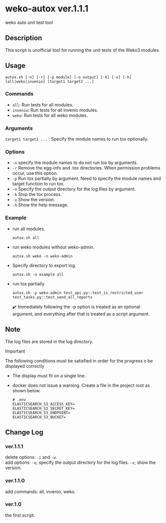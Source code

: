 # weko-autox ver.1.1.1
weko auto unit test tool

## Description
This script is unofficial tool for running the unit tests of the Weko3 modules.

## Usage
`autox.sh [-n] [-r] [-p module] [-o output] [-k] [-v] [-h] [all|weko|invenio] [target1 target2 ...]`

### Commands
* `all`:     Run tests for all modules.
* `invenio`: Run tests for all invenio modules.
* `weko`:    Run tests for all weko modules.

### Arguments
`target1 target2 ...` : Specify the module names to run tox optionally.

### Options
* `-n`  specify the module names to do not run tox by arguments.
* `-r`  Remove the egg-info and .tox directories.
        When permission problems occur, use this option.
* `-p`  Run tox partially by argument.
        Need to specify the module names and target function to run tox.
* `-o`  Specify the output directory for the log files by argument.
* `-k`  Stop the tox process.
* `-v`  Show the version.
* `-h`  Show the help message.

### Example
* run all modules.
  ```
  autox.sh all
  ```
* run weko modules without weko-admin.
  ```
  autox.sh weko -n weko-admin
  ```
* Specify directory to export log.
  ```
  autox.sh -o example all
  ```
* run tox partially.
  ```
  autox.sh -p weko-admin test_api.py::test_is_restricted_user test_tasks.py::test_send_all_reports
  ```
  ✔️ Immediately following the -p option is treated as an optional argument, and everything after that is treated as a script argument.

## Note
The log files are stored in the log directory.

> [!IMPORTANT]
> The following conditions must be satisfied in order for the progress o be displayed correctly
> - The display must fit on a single line.
> - docker does not issue a warning. Create a file in the project root as shown below.
>
>       # .env
>       ELASTICSEARCH_S3_ACCESS_KEY=
>       ELASTICSEARCH_S3_SECRET_KEY=
>       ELASTICSEARCH_S3_ENDPOINT=
>       ELASTICSEARCH_S3_BUCKET=



## Change Log
### ver.1.1.1
delete options: `-i` and `-w`.  
add options: `-o`; specify the output directory for the log files. `-v`; show the version.

### ver.1.1.0
add commands: all, invenio, weko.

### ver.1.0
the first script.
